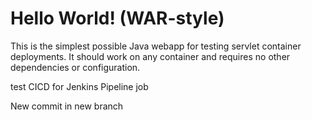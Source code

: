 Hello World! (WAR-style)
===============

This is the simplest possible Java webapp for testing servlet container deployments.  It should work on any container and requires no other dependencies or configuration.

test CICD for Jenkins Pipeline job




New commit in new branch
